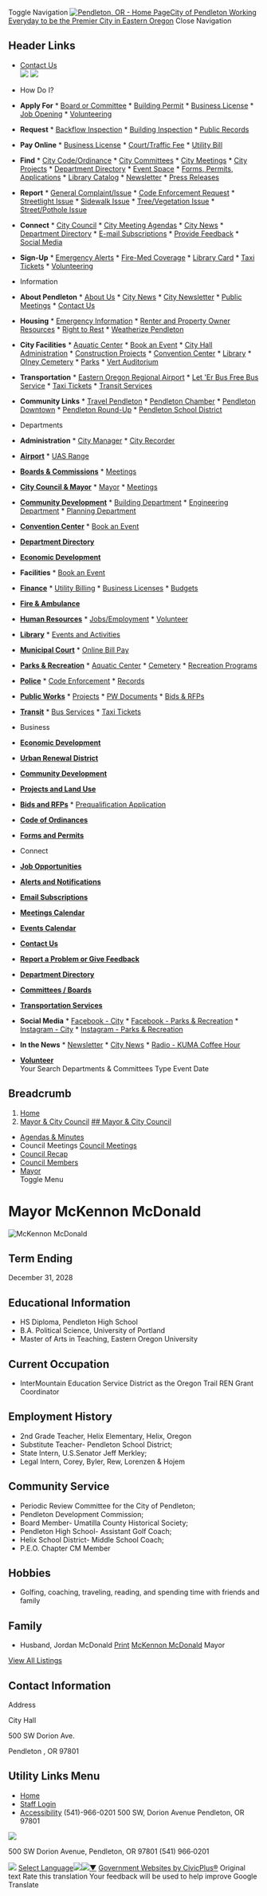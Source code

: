  Toggle Navigation  [![Pendleton, OR - Home Page](images/9b6f810924300d33627bfe76fe50be22cfd11888f88054cda9d348dc7a668235.png)City of Pendleton Working Everyday to be the Premier City in Eastern Oregon](https://www.pendletonor.gov/)  Close Navigation 

## Header Links

 *   [Contact Us](https://www.pendletonor.gov/citymgr/page/department-directory)  
  ![](images/d0a5271b0161d667ea43e2c6e04f3d55649720aa87faf03e8c77fa17d58a103b.png)   ![](images/d18064e3de4d31b0865cec3773b6864988cc45d619878f363bbadb38da02e2c0.png)  

 *  How Do I? 
   *  __Apply For__ 
     *  [Board or Committee](https://www.pendletonor.gov/bc) 
     *  [Building Permit](https://www.pendletonor.gov/node/13731) 
     *  [Business License](https://www.pendletonor.gov/node/12261) 
     *  [Job Opening](https://www.pendletonor.gov/hr/page/employment) 
     *  [Volunteering](https://www.pendletonor.gov/node/11621) 
   *  __Request__ 
     *  [Backflow Inspection](https://www.pendletonor.gov/node/10071) 
     *  [Building Inspection](https://www.pendletonor.gov/node/4111) 
     *  [Public Records](https://www.pendletonor.gov/node/9201) 
   *  __Pay Online__ 
     *  [Business License](https://www.municipalonlinepayments.com/pendletonor/easypay/Olmz6ekuwkOVsjzu1RqbJQ/business-license-application-renewal) 
     *  [Court/Traffic Fee](https://www.citepayusa.com/payments/welcome.do) 
     *  [Utility Bill](https://www.municipalonlinepayments.com/pendletonor/utilities) 
   *  __Find__ 
     *  [City Code/Ordinance](https://cityofpendletonor.civicweb.net/filepro/documents/108/) 
     *  [City Committees](https://www.pendletonor.gov/node/80) 
     *  [City Meetings](https://cityofpendletonor.civicweb.net/Portal/MeetingSchedule.aspx) 
     *  [City Projects](http://pendletonprojects.com/) 
     *  [Department Directory](https://www.pendletonor.gov/node/12271) 
     *  [Event Space](https://www.pendletonor.gov/node/16089) 
     *  [Forms, Permits, Applications](https://www.pendletonor.gov/node/9061) 
     *  [Library Catalog](https://catalog.sage.eou.edu/eg/opac/home?locg=1) 
     *  [Newsletter](https://www.pendletonor.gov/node/12591) 
     *  [Press Releases](https://www.pendletonor.gov/news) 
   *  __Report__ 
     *  [General Complaint/Issue](https://www.pendletonor.gov/contact-us) 
     *  [Code Enforcement Request](https://www.pendletonor.gov/node/5261) 
     *  [Streetlight Issue](https://www.pendletonor.gov/node/9261) 
     *  [Sidewalk Issue](https://www.pendletonor.gov/node/9271) 
     *  [Tree/Vegetation Issue](https://www.pendletonor.gov/node/9251) 
     *  [Street/Pothole Issue](https://www.pendletonor.gov/node/9281) 
   *  __Connect__ 
     *  [City Council](https://www.pendletonor.gov/node/5071) 
     *  [City Meeting Agendas](http://xn--https-je51a//cityofpendletonor.civicweb.net/Portal/MeetingTypeList.aspx?field_microsite_tid_1=27) 
     *  [City News](https://www.pendletonor.gov/news) 
     *  [Department Directory](https://www.pendletonor.gov/node/12271) 
     *  [E-mail Subscriptions](https://www.pendletonor.gov/portal) 
     *  [Provide Feedback](https://www.pendletonor.gov/contact-us) 
     *  [Social Media](https://www.facebook.com/CityofPendleton) 
   *  __Sign-Up__ 
     *  [Emergency Alerts](https://member.everbridge.net/2590041373147145/login) 
     *  [Fire-Med Coverage](https://www.lifeflight.org/membership/) 
     *  [Library Card](https://www.pendletonor.gov/node/8371) 
     *  [Taxi Tickets](https://www.pendletonor.gov/node/7821) 
     *  [Volunteering](https://www.pendletonor.gov/node/11621)  
 *  Information 
   *  __About Pendleton__ 
     *  [About Us](https://www.pendletonor.gov/node/11541) 
     *  [City News](https://www.pendletonor.gov/news) 
     *  [City Newsletter](https://www.pendletonor.gov/node/12591) 
     *  [Public Meetings](https://cityofpendletonor.civicweb.net/Portal/MeetingSchedule.aspx) 
     *  [Contact Us](https://www.pendletonor.gov/node/12271) 
   *  __Housing__ 
     *  [Emergency Information](https://www.pendletonor.gov/node/16113) 
     *  [Renter and Property Owner Resources](https://www.pendletonor.gov/node/11681) 
     *  [Right to Rest](https://www.pendletonor.gov/node/13031) 
     *  [Weatherize Pendleton](https://www.pendletonor.gov/node/11831) 
   *  __City Facilities__ 
     *  [Aquatic Center](https://www.pendletonor.gov/node/6761) 
     *  [Book an Event](https://www.pendletonor.gov/node/16089) 
     *  [City Hall Administration](https://www.pendletonor.gov/node/86) 
     *  [Construction Projects](https://www.pendletonprojects.com/) 
     *  [Convention Center](https://www.meetinpendleton.com/) 
     *  [Library](https://www.pendletonor.gov/node/2041) 
     *  [Olney Cemetery](https://www.pendletonor.gov/node/6971) 
     *  [Parks](https://www.pendletonor.gov/node/117) 
     *  [Vert Auditorium ](https://www.meetinpendleton.com/event-planning) 
   *  __Transportation__ 
     *  [Eastern Oregon Regional Airport](https://www.pendletonairport.com/) 
     *  [Let 'Er Bus Free Bus Service](https://www.pendletonor.gov/node/7811) 
     *  [Taxi Tickets](https://www.pendletonor.gov/node/7801) 
     *  [Transit Services](https://www.pendletonor.gov/node/7801) 
   *  __Community Links__ 
     *  [Travel Pendleton](https://travelpendleton.com/) 
     *  [Pendleton Chamber](https://pendletonchamber.com/) 
     *  [Pendleton Downtown](https://www.pendletondowntown.org/) 
     *  [Pendleton Round-Up](https://www.pendletonroundup.com/) 
     *  [Pendleton School District](https://pendleton.k12.or.us/)  
 *  Departments 
   *  __Administration__ 
     *  [City Manager](https://www.pendletonor.gov/node/10861) 
     *  [City Recorder](https://www.pendletonor.gov/node/133) 
   *  [__Airport__](https://www.pendletonairport.com/) 
     *  [UAS Range](https://www.pendletonuasrange.com/) 
   *  [__Boards & Commissions__](https://www.pendletonor.gov/node/80) 
     *  [Meetings](https://cityofpendletonor.civicweb.net/Portal/MeetingTypeList.aspx) 
   *  [__City Council & Mayor__](https://www.pendletonor.gov/node/98) 
     *  [Mayor](https://www.pendletonor.gov/node/4081) 
     *  [Meetings](https://www.pendletonor.gov/node/5081) 
   *  [__Community Development__](https://www.pendletonor.gov/node/2001) 
     *  [Building Department](https://www.pendletonor.gov/node/4111) 
     *  [Engineering Department](https://www.pendletonor.gov/node/4121) 
     *  [Planning Department](https://www.pendletonor.gov/node/4131) 
   *  [__Convention Center__](http://www.meetinpendleton.com/) 
     *  [Book an Event](https://www.pendletonor.gov/node/16089) 
   *  [__Department Directory__](https://www.pendletonor.gov/node/12271) 
   *  [__Economic Development__](https://www.prosperinpendleton.com/) 
   *  __Facilities__ 
     *  [Book an Event](https://www.pendletonor.gov/node/16089) 
   *  [__Finance__](https://www.pendletonor.gov/node/92) 
     *  [Utility Billing](https://www.pendletonor.gov/node/7761) 
     *  [Business Licenses](https://www.pendletonor.gov/node/12261) 
     *  [Budgets](https://www.pendletonor.gov/node/7831) 
   *  [__Fire & Ambulance__](https://www.pendletonor.gov/node/2031) 
   *  [__Human Resources__](https://www.pendletonor.gov/node/110) 
     *  [Jobs/Employment](https://www.pendletonor.gov/node/12281) 
     *  [Volunteer](https://www.pendletonor.gov/node/11621) 
   *  [__Library__](https://www.pendletonor.gov/node/2041) 
     *  [Events and Activities](https://www.pendletonor.gov/node/2041) 
   *  [__Municipal Court__](https://www.pendletonor.gov/node/2051) 
     *  [Online Bill Pay](https://www.citepayusa.com/payments/welcome.do) 
   *  [__Parks & Recreation__](https://www.pendletonor.gov/node/117) 
     *  [Aquatic Center](https://www.pendletonor.gov/node/6961) 
     *  [Cemetery](https://www.pendletonor.gov/node/6971) 
     *  [Recreation Programs](https://www.pendletonor.gov/node/6301) 
   *  [__Police__](https://www.pendletonor.gov/node/141) 
     *  [Code Enforcement](https://www.pendletonor.gov/node/5261) 
     *  [Records](https://www.pendletonor.gov/node/5461) 
   *  [__Public Works__](https://www.pendletonor.gov/node/149) 
     *  [Projects](https://www.pendletonprojects.com/) 
     *  [PW Documents](https://www.pendletonor.gov/node/12761) 
     *  [Bids & RFPs](https://www.pendletonor.gov/rfps) 
   *  [__Transit__](https://www.pendletonor.gov/node/7801) 
     *  [Bus Services](https://www.pendletonor.gov/node/7811) 
     *  [Taxi Tickets](https://www.pendletonor.gov/node/16204)  
 *  Business 
   *  [__Economic Development__](https://www.prosperinpendleton.com/) 
   *  [__Urban Renewal District__](https://pendletonurbanrenewal.com/) 
   *  [__Community Development__](https://www.pendletonor.gov/node/14531) 
   *  [__Projects and Land Use__](https://www.pendletonor.gov/projects) 
   *  [__Bids and RFPs__](https://www.pendletonor.gov/rfps) 
     *  [Prequalification Application](https://www.pendletonor.gov/node/11481) 
   *  [__Code of Ordinances__](https://cityofpendletonor.civicweb.net/filepro/documents/11319/) 
   *  [__Forms and Permits__](https://www.pendletonor.gov/forms)  
 *  Connect 
   *  [__Job Opportunities__](https://www.pendletonor.gov/jobs) 
   *  [__Alerts and Notifications__](https://www.pendletonor.gov/council/page/mayor-mckennon-mcdonald/node/11531) 
   *  [__Email Subscriptions__](https://www.pendletonor.gov/portal) 
   *  [__Meetings Calendar__](https://www.pendletonor.gov/meetings) 
   *  [__Events Calendar__](https://www.pendletonor.gov/calendar) 
   *  [__Contact Us__](https://www.pendletonor.gov/node/12271) 
   *  [__Report a Problem or Give Feedback__](https://www.pendletonor.gov/contact-us) 
   *  [__Department Directory__](https://www.pendletonor.gov/node/12271) 
   *  [__Committees / Boards__](https://www.pendletonor.gov/node/80) 
   *  [__Transportation Services__](https://www.pendletonor.gov/node/16204) 
   *  __Social Media__ 
     *  [Facebook - City](https://www.facebook.com/CityofPendleton) 
     *  [Facebook - Parks & Recreation](https://www.facebook.com/PendletonParksRec/) 
     *  [Instagram - City](https://www.instagram.com/accounts/login/?next=https://www.instagram.com/cityofpendleton/&is_from_rle) 
     *  [Instagram - Parks & Recreation](https://www.instagram.com/accounts/login/?next=https://www.instagram.com/goplayppr/&is_from_rle) 
   *  __In the News__ 
     *  [Newsletter](https://www.pendletonor.gov/node/12591) 
     *  [City News](https://www.pendletonor.gov/news) 
     *  [Radio - KUMA Coffee Hour](https://www.pendletonor.gov/node/16030) 
   *  [__Volunteer__](https://www.pendletonor.gov/node/11621)  
 Your Search Departments & Committees Type Event Date 

## Breadcrumb

 1.  [Home](https://www.pendletonor.gov/) 
 1.  [Mayor & City Council](https://www.pendletonor.gov/council) 
  [## Mayor & City Council](https://www.pendletonor.gov/council)  

 *   [Agendas & Minutes](https://cityofpendletonor.civicweb.net/Portal/MeetingTypeList.aspx?field_microsite_tid_1=27)  
 *  Council Meetings  [Council Meetings](https://www.pendletonor.gov/council/page/council-meetings)  
   *   [Council Recap](https://www.pendletonor.gov/council/page/city-council-recap)  
 *   [Council Members](https://www.pendletonor.gov/council/page/council-members)  
 *   [Mayor](https://www.pendletonor.gov/council/page/mayor-mckennon-mcdonald)  
 Toggle Menu 

#  Mayor McKennon McDonald 

  ![McKennon McDonald](images/36d949c5707b17768a47ad14fcdc8a29e7bca7a2d20c8c89472524464f3a186a.jpg)  

##  __Term Ending__ 

December 31, 2028

## Educational Information

 * HS Diploma, Pendleton High School
 * B.A. Political Science, University of Portland
 * Master of Arts in Teaching, Eastern Oregon University

## Current Occupation

 *  InterMountain Education Service District as the Oregon Trail REN Grant Coordinator 

## Employment History

 * 2nd Grade Teacher, Helix Elementary, Helix, Oregon
 * Substitute Teacher- Pendleton School District;
 * State Intern, U.S.Senator Jeff Merkley;
 * Legal Intern, Corey, Byler, Rew, Lorenzen & Hojem

## Community Service

 * Periodic Review Committee for the City of Pendleton;
 * Pendleton Development Commission;
 * Board Member- Umatilla County Historical Society;
 * Pendleton High School- Assistant Golf Coach;
 * Helix School District- Middle School Coach;
 * P.E.O. Chapter CM Member

## Hobbies

 * Golfing, coaching, traveling, reading, and spending time with friends and family

## Family

 * Husband, Jordan McDonald
  [Print](https://www.pendletonor.gov/print/pdf/node/4081)   [McKennon McDonald](https://www.pendletonor.gov/citymgr/directory-listing/mckennon-mcdonald)  Mayor 

 [View All Listings](https://www.pendletonor.gov/directory) 

## Contact Information

 Address 

 City Hall 

 500 SW Dorion Ave. 

 Pendleton , OR 97801 

## Utility Links Menu

 *  [Home](https://www.pendletonor.gov/) 
 *  [Staff Login](https://www.pendletonor.gov/login?current=/) 
 *  [Accessibility](https://www.pendletonor.gov/hr/page/website-accessibility) 
 (541)-966-0201 500 SW, Dorion Avenue Pendleton, OR 97801 

 ![](images/9276b6e283b756013f564b393697c807cca0ff16955da55fb40ac746cbce60d2.png) 

500 SW Dorion Avenue, Pendleton, OR 97801 (541) 966‑0201

  ![](images/ab5314affea2908d9d1d48192927b2287dcc1864718987803c26fba0d5b54a47.gif)   [Select Language![](images/ab5314affea2908d9d1d48192927b2287dcc1864718987803c26fba0d5b54a47.gif)​![](images/ab5314affea2908d9d1d48192927b2287dcc1864718987803c26fba0d5b54a47.gif)▼](https://www.pendletonor.gov/council/page/mayor-mckennon-mcdonald/)   [Government Websites by CivicPlus®](https://www.civicplus.com/)  Original text Rate this translation Your feedback will be used to help improve Google Translate 